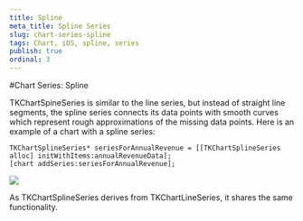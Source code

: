 ```yaml
---
title: Spline
meta_title: Spline Series
slug: chart-series-spline
tags: Chart, iOS, spline, series
publish: true
ordinal: 3
---
```


#Chart Series: Spline

TKChartSpineSeries is similar to the line series, but instead of straight line segments, the spline series connects its data points with smooth curves which represent rough approximations of the missing data points. Here is an example of a chart with a spline series:

	TKChartSplineSeries* seriesForAnnualRevenue = [[TKChartSplineSeries alloc] initWithItems:annualRevenueData];
	[chart addSeries:seriesForAnnualRevenue];

<img src="../images/chart-series-spline001.png"/>

As TKChartSplineSeries derives from TKChartLineSeries, it shares the same functionality.